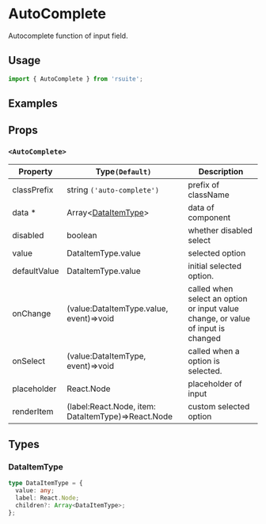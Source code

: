 # AutoComplete

Autocomplete function of input field.

## Usage

```js
import { AutoComplete } from 'rsuite';
```

## Examples

<!--{demo}-->

## Props

### `<AutoComplete>`

| Property     | Type`(Default)`                                    | Description                                                                      |
| ------------ | -------------------------------------------------- | -------------------------------------------------------------------------------- |
| classPrefix  | string `('auto-complete')`                         | prefix of className                                                              |
| data \*      | Array&lt;[DataItemType](#DataItemType)&gt;         | data of component                                                                |
| disabled     | boolean                                            | whether disabled select                                                          |
| value        | DataItemType.value                                 | selected option                                                                  |
| defaultValue | DataItemType.value                                 | initial selected option.                                                         |
| onChange     | (value:DataItemType.value, event)=>void            | called when select an option or input value change, or value of input is changed |
| onSelect     | (value:DataItemType, event)=>void                  | called when a option is selected.                                                |
| placeholder  | React.Node                                         | placeholder of input                                                             |
| renderItem   | (label:React.Node, item: DataItemType)=>React.Node | custom selected option                                                           |

## Types

### DataItemType

```ts
type DataItemType = {
  value: any;
  label: React.Node;
  children?: Array<DataItemType>;
};
```
